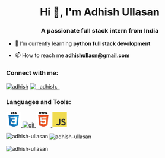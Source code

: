 <h1 align="center">Hi 👋, I'm Adhish Ullasan</h1>
<h3 align="center">A passionate full stack intern from India</h3>

- 🌱 I’m currently learning **python full stack devolopment**

- 📫 How to reach me **adhishullasn@gmail.com**

<h3 align="left">Connect with me:</h3>
<p align="left">
<a href="https://linkedin.com/in/adhish" target="blank"><img align="center" src="https://raw.githubusercontent.com/rahuldkjain/github-profile-readme-generator/master/src/images/icons/Social/linked-in-alt.svg" alt="adhish" height="30" width="40" /></a>
<a href="https://instagram.com/_.adhish._" target="blank"><img align="center" src="https://raw.githubusercontent.com/rahuldkjain/github-profile-readme-generator/master/src/images/icons/Social/instagram.svg" alt="_.adhish._" height="30" width="40" /></a>
</p>

<h3 align="left">Languages and Tools:</h3>
<p align="left"> <a href="https://www.w3schools.com/css/" target="_blank" rel="noreferrer"> <img src="https://raw.githubusercontent.com/devicons/devicon/master/icons/css3/css3-original-wordmark.svg" alt="css3" width="40" height="40"/> </a> <a href="https://git-scm.com/" target="_blank" rel="noreferrer"> <img src="https://www.vectorlogo.zone/logos/git-scm/git-scm-icon.svg" alt="git" width="40" height="40"/> </a> <a href="https://www.w3.org/html/" target="_blank" rel="noreferrer"> <img src="https://raw.githubusercontent.com/devicons/devicon/master/icons/html5/html5-original-wordmark.svg" alt="html5" width="40" height="40"/> </a> <a href="https://developer.mozilla.org/en-US/docs/Web/JavaScript" target="_blank" rel="noreferrer"> <img src="https://raw.githubusercontent.com/devicons/devicon/master/icons/javascript/javascript-original.svg" alt="javascript" width="40" height="40"/> </a> </p>

<p><img align="left" src="https://github-readme-stats.vercel.app/api/top-langs?username=adhish-ullasan&show_icons=true&locale=en&layout=compact" alt="adhish-ullasan" /></p>

<p>&nbsp;<img align="center" src="https://github-readme-stats.vercel.app/api?username=adhish-ullasan&show_icons=true&locale=en" alt="adhish-ullasan" /></p>

<p><img align="center" src="https://github-readme-streak-stats.herokuapp.com/?user=adhish-ullasan&" alt="adhish-ullasan" /></p>

